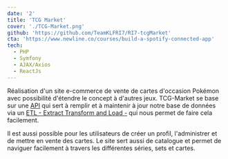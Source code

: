 ```yaml
---
date: '2'
title: 'TCG Market'
cover: './TCG-Market.png'
github: 'https://github.com/TeamKLFRI7/RI7-tcgMarket'
cta: 'https://www.newline.co/courses/build-a-spotify-connected-app'
tech:
  - PHP
  - Symfony
  - AJAX/Axios
  - ReactJs
---
```


Réalisation d'un site e-commerce de vente de cartes d'occasion Pokémon avec possibilité d'étendre le concept à d'autres jeux.
TCG-Market se base sur une [API](https://dev.pokemontcg.io/) qui sert à remplir et à maintenir à jour notre base de données via un [ETL - Extract Transform and Load -](https://www.lebigdata.fr/etl-definition) qui nous permet de faire cela facilement.

Il est aussi possible pour les utilisateurs de créer un profil, l'administrer et de mettre en vente des cartes.
Le site sert aussi de catalogue et permet de naviguer facilement à travers les différentes séries, sets et cartes.
